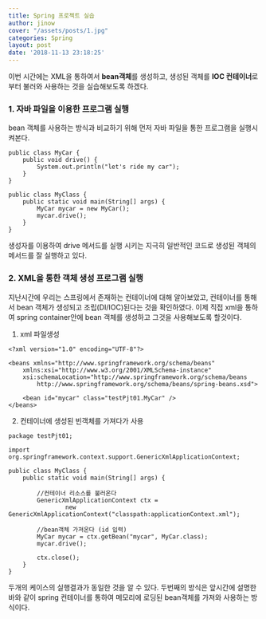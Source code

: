 ```yaml
---
title: Spring 프로젝트 실습
author: jinow
cover: "/assets/posts/1.jpg"
categories: Spring
layout: post
date: '2018-11-13 23:18:25'
---
```


이번 시간에는 XML을 통하여서 **bean객체**를 생성하고, 생성된 객체를 **IOC 컨테이너**로부터 불러와 사용하는 것을 실습해보도록 하겠다.

### 1. 자바 파일을 이용한 프로그램 실행
bean 객체를 사용하는 방식과 비교하기 위해 먼저 자바 파일을 통한 프로그램을 실행시켜본다.

```
public class MyCar {
	public void drive() {
		System.out.println("let's ride my car");
	}
}
```

```
public class MyClass {
	public static void main(String[] args) {
		MyCar mycar = new MyCar();
		mycar.drive();
	}
}
```
생성자를 이용하여 drive 메서드를 실행 시키는 지극히 일반적인 코드로 생성된 객체의 메서드를 잘 실행하고 있다.

### 2. XML을 통한 객체 생성 프로그램 실행  
지난시간에 우리는 스프링에서 존재하는 컨테이너에 대해 알아보았고, 컨테이너를 통해서 bean 객체가 생성되고 조립(DI/IOC)된다는 것을 확인하였다.
이제 직접 xml을 통하여 spring container안에 bean 객체를 생성하고 그것을 사용해보도록 할것이다.

1) xml 파일생성   
```
<?xml version="1.0" encoding="UTF-8"?>

<beans xmlns="http://www.springframework.org/schema/beans"
	xmlns:xsi="http://www.w3.org/2001/XMLSchema-instance"
	xsi:schemaLocation="http://www.springframework.org/schema/beans
 		http://www.springframework.org/schema/beans/spring-beans.xsd">

	<bean id="mycar" class="testPjt01.MyCar" />
</beans>

```

2) 컨테이너에 생성된 빈객체를 가져다가 사용
```
package testPjt01;

import org.springframework.context.support.GenericXmlApplicationContext;

public class MyClass {
	public static void main(String[] args) {

		//컨테이너 리소스를 불러온다
		GenericXmlApplicationContext ctx =
				new GenericXmlApplicationContext("classpath:applicationContext.xml");

		//bean객체 가져온다 (id 입력)  
		MyCar mycar = ctx.getBean("mycar", MyCar.class);
		mycar.drive();

		ctx.close();
	}
}

```

두개의 케이스의 실행결과가 동일한 것을 알 수 있다.
두번째의 방식은 앞시간에 설명한 바와 같이 spring 컨테이너를 통하여 메모리에 로딩된 bean객체를 가져와 사용하는 방식이다.
